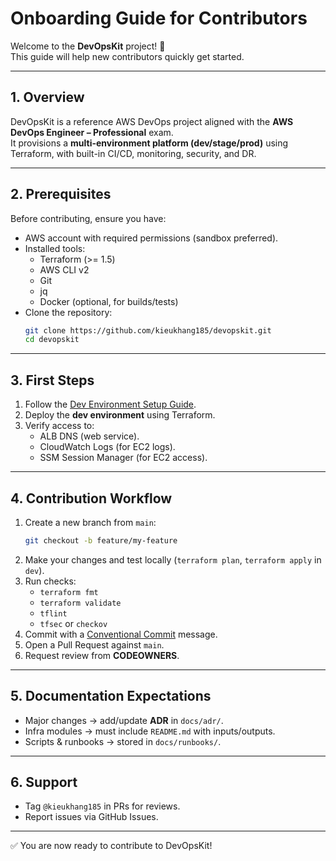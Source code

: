 # Onboarding Guide for Contributors

Welcome to the **DevOpsKit** project! 🎉  
This guide will help new contributors quickly get started.

---

## 1. Overview

DevOpsKit is a reference AWS DevOps project aligned with the **AWS DevOps Engineer – Professional** exam.  
It provisions a **multi-environment platform (dev/stage/prod)** using Terraform, with built-in CI/CD, monitoring, security, and DR.

---

## 2. Prerequisites

Before contributing, ensure you have:

- AWS account with required permissions (sandbox preferred).
- Installed tools:
  - Terraform (>= 1.5)
  - AWS CLI v2
  - Git
  - jq
  - Docker (optional, for builds/tests)
- Clone the repository:
  ```bash
  git clone https://github.com/kieukhang185/devopskit.git
  cd devopskit
  ```

---

## 3. First Steps

1. Follow the [Dev Environment Setup Guide](dev-setup.md).
2. Deploy the **dev environment** using Terraform.
3. Verify access to:
   - ALB DNS (web service).
   - CloudWatch Logs (for EC2 logs).
   - SSM Session Manager (for EC2 access).

---

## 4. Contribution Workflow

1. Create a new branch from `main`:
   ```bash
   git checkout -b feature/my-feature
   ```
2. Make your changes and test locally (`terraform plan`, `terraform apply` in `dev`).
3. Run checks:
   - `terraform fmt`
   - `terraform validate`
   - `tflint`
   - `tfsec` or `checkov`
4. Commit with a [Conventional Commit](https://www.conventionalcommits.org/) message.
5. Open a Pull Request against `main`.
6. Request review from **CODEOWNERS**.

---

## 5. Documentation Expectations

- Major changes → add/update **ADR** in `docs/adr/`.
- Infra modules → must include `README.md` with inputs/outputs.
- Scripts & runbooks → stored in `docs/runbooks/`.

---

## 6. Support

- Tag `@kieukhang185` in PRs for reviews.
- Report issues via GitHub Issues.

---

✅ You are now ready to contribute to DevOpsKit!
